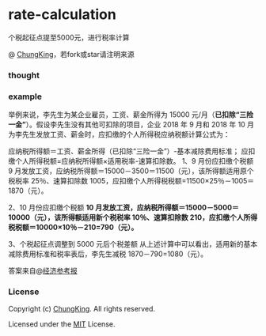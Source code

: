 # rate-calculation
个税起征点提至5000元，进行税率计算

@ [ChungKing](https://github.com/HuangCongQing)，若fork或star请注明来源

### thought


### example

举例来说，李先生为某企业雇员，工资、薪金所得为 15000 元/月（**已扣除“三险一金”**）。假设李先生没有其他可扣除的项目，企业 2018 年 9 月和 2018 年 10 月为李先生发放工资、薪金时，应扣缴的个人所得税应纳税额计算公式为：

应纳税所得额＝工资、薪金所得（已扣除“三险一金”）-基本减除费用标准；
应扣缴个人所得税额=应纳税所得额×适用税率-速算扣除数。
1、9 月份应扣缴个税额
9 月发放工资，应纳税所得额＝15000－3500＝11500（元），该所得额适用原个税税率 25％、速算扣除数 1005，应扣缴个人所得税税额=11500×25％－1005＝1870（元）。

2、10 月份应扣缴个税额
**10 月发放工资，应纳税所得额＝15000－5000＝10000（元），该所得额适用新个税税率 10％、速算扣除数 210，应扣缴个人所得税税额＝10000×10％－210=790（元）。**

3、个税起征点调整到 5000 元后个税差额
从上述计算中可以看出，适用新的基本减除费用标准和税率表后，李先生减税 1870－790=1080（元）。

答案来自@[经济参考报](https://boke112.com/goto/aHR0cDovL2J1c2luZXNzLnNvaHUuY29tL2EvMjU3MDU3MzY2XzQ3NTkyOA==)

### License
Copyright (c) [ChungKing](https://github.com/HuangCongQing). All rights reserved.

Licensed under the [MIT](./LICENSE) License.
